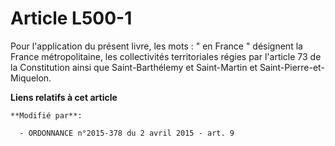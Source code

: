 # Article L500-1

Pour l'application du présent livre, les mots : " en France " désignent la France métropolitaine, les collectivités
territoriales régies par l'article 73 de la Constitution ainsi que Saint-Barthélemy et Saint-Martin et  Saint-Pierre-et-
Miquelon.

**Liens relatifs à cet article**

	**Modifié par**:

	  - ORDONNANCE n°2015-378 du 2 avril 2015 - art. 9
